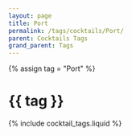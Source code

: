 ```yaml
---
layout: page
title: Port
permalink: /tags/cocktails/Port/
parent: Cocktails Tags
grand_parent: Tags
---
```

{% assign tag = "Port" %}
# {{ tag }}
{% include cocktail_tags.liquid %}
